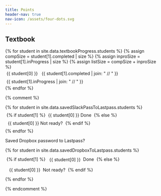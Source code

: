 ```yaml
---
title: Points
header-nav: true
nav-icon: /assets/four-dots.svg
---
```




<style>
  .student-tasks-grid span {
  display: inline-block;
  border-radius: 1em;
  padding: 0.3em;
  }
  // .student-tasks-grid span.yet-to-do .number { background-color: #EEE; }
  // .student-tasks-grid span.done { background-color: #2F8; }
  // .student-tasks-grid span.yet-to-do { background-color: #F4A; }
</style>



## Textbook

<div class="student-tasks-grid" style="display:flex-wrap;">
  {% for student in site.data.textbookProgress.students %}
    {% assign compSize = student[1].completed | size %}
    {% assign inproSize = student[1].inProgress | size %}
    {% assign listSize = compSize + inproSize %}
    <div class="
    {% if listSize > 1 %}
    done
    {% else %}
    yet-to-do
    {% endif %}
    ">
      <span class="number">
        {{ student[0] }}
      </span>
      <span>
        {{ student[1].completed | join: " // " }}
      </span>
      <span class="{% if inproSize > 0 %}yet-to-do{% endif %}">
        {{ student[1].inProgress | join: " // " }}
      </span>
    </div>
  {% endfor %}
</div>


{% comment %}

<div class="student-tasks-grid" style="display:flex-wrap;">
{% for student in site.data.savedSlackPassToLastpass.students %}
  <span>
  {% if student[1] %}
    <span class="done">
      {{ student[0] }}
      Done
    </span>
  {% else %}
    <span class="yet-to-do">
      {{ student[0] }}
      Not ready?
    </span>
  {% endif %}
  </span>
{% endfor %}
</div>

Saved Dropbox password to Lastpass?


<div class="student-tasks-grid" style="display:flex-wrap;">
{% for student in site.data.savedDropboxToLastpass.students %}
  <span>
  {% if student[1] %}
    <span class="done">
      <span class="number">
      {{ student[0] }}
      </span>
      Done
    </span>
  {% else %}
    <span class="yet-to-do">
      <span class="number">
      {{ student[0] }}
      </span>
      Not ready?
    </span>
  {% endif %}
  </span>
{% endfor %}
</div>

{% endcomment %}
